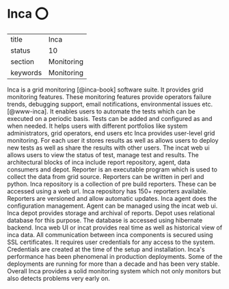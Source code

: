 # Inca :o:


|          |            |
| -------- | ---------- |
| title    | Inca       | 
| status   | 10         |
| section  | Monitoring |
| keywords | Monitoring |



Inca is a grid monitoring [@inca-book] software suite. It provides
grid monitoring features. These monitoring features provide operators
failure trends, debugging support, email notifications, environmental
issues etc. [@www-inca]. It enables users to automate the tests
which can be executed on a periodic basis. Tests can be added and
configured as and when needed. It helps users with different
portfolios like system administrators, grid operators, end users etc
Inca provides user-level grid monitoring. For each user it stores
results as well as allows users to deploy new tests as well as share
the results with other users. The incat web ui allows users to view
the status of test, manage test and results. The architectural blocks
of inca include report repository, agent, data consumers and
depot. Reporter is an executable program which is used to collect the
data from grid source. Reporters can be written in perl and
python. Inca repository is a collection of pre build reporters.  These
can be accessed using a web url. Inca repository has 150+ reporters
available. Reporters are versioned and allow automatic updates. Inca
agent does the configuration management. Agent can be managed using
the incat web ui. Inca depot provides storage and archival of
reports. Depot uses relational database for this purpose. The database
is accessed using hibernate backend.  Inca web UI or incat provides
real time as well as historical view of inca data.  All communication
between inca components is secured using SSL certificates. It requires
user credentials for any access to the system. Credentials are created
at the time of the setup and installation. Inca's performance has been
phenomenal in production deployments. Some of the deployments are
running for more than a decade and has been very stable. Overall Inca
provides a solid monitoring system which not only monitors but also
detects problems very early on.

